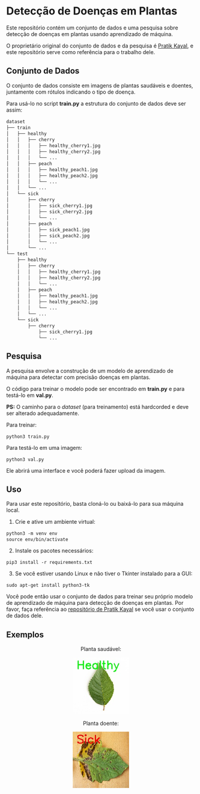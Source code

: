 # Detecção de Doenças em Plantas

Este repositório contém um conjunto de dados e uma pesquisa sobre detecção de doenças em plantas usando aprendizado de máquina.

O proprietário original do conjunto de dados e da pesquisa é [Pratik Kayal](https://github.com/pratikkayal/PlantDoc-Dataset), e este repositório serve como referência para o trabalho dele.

## Conjunto de Dados

O conjunto de dados consiste em imagens de plantas saudáveis e doentes, juntamente com rótulos indicando o tipo de doença.

Para usá-lo no script **train.py** a estrutura do conjunto de dados deve ser assim:
```
dataset
├── train
│   ├── healthy
│   │   ├── cherry
│   │   │   ├── healthy_cherry1.jpg
│   │   │   ├── healthy_cherry2.jpg
│   │   │   └── ...
│   │   ├── peach
│   │   │   ├── healthy_peach1.jpg
│   │   │   ├── healthy_peach2.jpg
│   │   │   └── ...
│   │   └── ...
│   └── sick
│       ├── cherry
│       │   ├── sick_cherry1.jpg
│       │   ├── sick_cherry2.jpg
│       │   └── ...
│       ├── peach
│       │   ├── sick_peach1.jpg
│       │   ├── sick_peach2.jpg
│       │   └── ...
│       └── ...
└── test
    ├── healthy
    │   ├── cherry
    │   │   ├── healthy_cherry1.jpg
    │   │   ├── healthy_cherry2.jpg
    │   │   └── ...
    │   ├── peach
    │   │   ├── healthy_peach1.jpg
    │   │   ├── healthy_peach2.jpg
    │   │   └── ...
    │   └── ...
    └── sick
        ├── cherry
            ├── sick_cherry1.jpg
            └── ...
```

## Pesquisa

A pesquisa envolve a construção de um modelo de aprendizado de máquina para detectar com precisão doenças em plantas.

O código para treinar o modelo pode ser encontrado em **train.py** e para testá-lo em **val.py**.

**PS:** O caminho para o *dataset* (para treinamento) está hardcorded e deve ser alterado adequadamente.

Para treinar:
```
python3 train.py
```

Para testá-lo em uma imagem:
```
python3 val.py
```

Ele abrirá uma interface e você poderá fazer upload da imagem.

## Uso

Para usar este repositório, basta cloná-lo ou baixá-lo para sua máquina local.

1. Crie e ative um ambiente virtual:
```
python3 -m venv env
source env/bin/activate
```

2. Instale os pacotes necessários:
```
pip3 install -r requirements.txt
```

3. Se você estiver usando Linux e não tiver o Tkinter instalado para a GUI:
```
sudo apt-get install python3-tk
```

Você pode então usar o conjunto de dados para treinar seu próprio modelo de aprendizado de máquina para detecção de doenças em plantas. Por favor, faça referência ao [repositório de Pratik Kayal](https://github.com/pratikkayal/PlantDoc-Dataset) se você usar o conjunto de dados dele.

## Exemplos

<div align="center" display="flex">
Planta saudável:

![Exemplo de imagem de saída](assets/planta_prediction.jpg)

Planta doente:

![Planta doente](assets/sept_prediction.jpg)

</div>